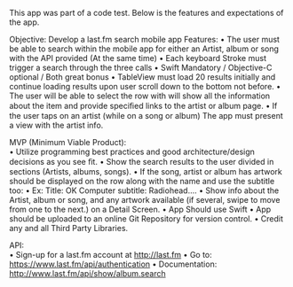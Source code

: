 This app was part of a code test. Below is the features and expectations of the app. 


Objective:  Develop a last.fm search mobile app
Features: 
• The user must be able to search within the mobile app for either an Artist, album or song with the API provided (At the same time) 
• Each keyboard Stroke must trigger a search through the three calls 
• Swift Mandatory / Objective-C optional / Both great bonus 
• TableView must load 20 results initially and continue loading results upon user scroll down to the bottom not before. 
• The user will be able to select the row with will show all the information about the item and provide speciﬁed links to the artist or album page. 
• If the user taps on an artist (while on a song or album) The app must present a view with the artist info. 

MVP (Minimum Viable Product):  
• Utilize programming best practices and good architecture/design decisions as you see ﬁt. 
• Show the search results to the user divided in sections (Artists, albums, songs). 
• If the song, artist or album has artwork should be displayed on the row along with the name and use the subtitle too: 
• Ex: Title: OK Computer subtitle: Radiohead.... 
• Show info about the Artist, album or song, and any artwork available (if several, swipe to move from one to the next.) on a Detail Screen. 
• App Should use Swift 
• App should be uploaded to an online Git Repository for version control. 
• Credit any and all Third Party Libraries. 

API:  
• Sign-up for a last.fm account at http://last.fm 
• Go to: https://www.last.fm/api/authentication
• Documentation: http://www.last.fm/api/show/album.search
